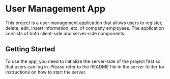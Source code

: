 # User Management App

This project is a user management application that allows users to register, delete, edit, insert information, etc. of company employees. The application consists of both client-side and server-side components.

## Getting Started

To use the app, you need to initialize the server-side of the project first so that users can log in. Please refer to the README file in the server folder for instructions on how to start the server.
